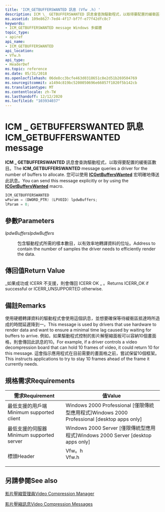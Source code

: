```yaml
---
title: 'ICM_GETBUFFERSWANTED 訊息 (Vfw .h) '
description: ICM \_ GETBUFFERSWANTED 訊息會查詢驅動程式，以取得要配置的緩衝區數目。 您可以使用 ICGetBuffersWanted 宏明確地傳送此訊息。
ms.assetid: 109e8627-7ed4-4f17-bf7f-e77f42dfc8c7
keywords:
- ICM_GETBUFFERSWANTED message Windows 多媒體
topic_type:
- apiref
api_name:
- ICM_GETBUFFERSWANTED
api_location:
- Vfw.h
api_type:
- HeaderDef
ms.topic: reference
ms.date: 05/31/2018
ms.openlocfilehash: 06de8cc3bcfe463d0318651c8e2d51b269504769
ms.sourcegitcommit: a1494c819bc5200050696e66057f1020f5b142cb
ms.translationtype: MT
ms.contentlocale: zh-TW
ms.lasthandoff: 12/12/2020
ms.locfileid: "103934037"
---
```

# <a name="icm_getbufferswanted-message"></a><span data-ttu-id="7ee80-105">ICM \_ GETBUFFERSWANTED 訊息</span><span class="sxs-lookup"><span data-stu-id="7ee80-105">ICM\_GETBUFFERSWANTED message</span></span>

<span data-ttu-id="7ee80-106">**ICM \_ GETBUFFERSWANTED** 訊息會查詢驅動程式，以取得要配置的緩衝區數目。</span><span class="sxs-lookup"><span data-stu-id="7ee80-106">The **ICM\_GETBUFFERSWANTED** message queries a driver for the number of buffers to allocate.</span></span> <span data-ttu-id="7ee80-107">您可以使用 [**ICGetBuffersWanted**](/windows/desktop/api/Vfw/nf-vfw-icgetbufferswanted) 宏明確地傳送此訊息。</span><span class="sxs-lookup"><span data-stu-id="7ee80-107">You can send this message explicitly or by using the [**ICGetBuffersWanted**](/windows/desktop/api/Vfw/nf-vfw-icgetbufferswanted) macro.</span></span>


```C++
ICM_GETBUFFERSWANTED 
wParam = (DWORD_PTR) (LPVOID) lpdwBuffers; 
lParam = 0; 
```



## <a name="parameters"></a><span data-ttu-id="7ee80-108">參數</span><span class="sxs-lookup"><span data-stu-id="7ee80-108">Parameters</span></span>

<dl> <dt>

<span data-ttu-id="7ee80-109"><span id="lpdwBuffers"></span><span id="lpdwbuffers"></span><span id="LPDWBUFFERS"></span>*lpdwBuffers*</span><span class="sxs-lookup"><span data-stu-id="7ee80-109"><span id="lpdwBuffers"></span><span id="lpdwbuffers"></span><span id="LPDWBUFFERS"></span>*lpdwBuffers*</span></span>
</dt> <dd>

<span data-ttu-id="7ee80-110">包含驅動程式所需的樣本數目，以有效率地轉譯資料的位址。</span><span class="sxs-lookup"><span data-stu-id="7ee80-110">Address to contain the number of samples the driver needs to efficiently render the data.</span></span>

</dd> </dl>

## <a name="return-value"></a><span data-ttu-id="7ee80-111">傳回值</span><span class="sxs-lookup"><span data-stu-id="7ee80-111">Return Value</span></span>

<span data-ttu-id="7ee80-112">\_如果成功或 ICERR 不支援，則會傳回 ICERR OK \_ 。</span><span class="sxs-lookup"><span data-stu-id="7ee80-112">Returns ICERR\_OK if successful or ICERR\_UNSUPPORTED otherwise.</span></span>

## <a name="remarks"></a><span data-ttu-id="7ee80-113">備註</span><span class="sxs-lookup"><span data-stu-id="7ee80-113">Remarks</span></span>

<span data-ttu-id="7ee80-114">使用硬體轉譯資料的驅動程式會使用這個訊息，並想要確保等待緩衝區抵達時所造成的時間延遲降到一。</span><span class="sxs-lookup"><span data-stu-id="7ee80-114">This message is used by drivers that use hardware to render data and want to ensure a minimal time lag caused by waiting for buffers to arrive.</span></span> <span data-ttu-id="7ee80-115">例如，如果驅動程式控制的影片解壓縮面板可以容納10個畫面格，則會傳回此訊息的10。</span><span class="sxs-lookup"><span data-stu-id="7ee80-115">For example, if a driver controls a video decompression board that can hold 10 frames of video, it could return 10 for this message.</span></span> <span data-ttu-id="7ee80-116">這會指示應用程式在目前需要的畫面格之前，嘗試保留10個框架。</span><span class="sxs-lookup"><span data-stu-id="7ee80-116">This instructs applications to try to stay 10 frames ahead of the frame it currently needs.</span></span>

## <a name="requirements"></a><span data-ttu-id="7ee80-117">規格需求</span><span class="sxs-lookup"><span data-stu-id="7ee80-117">Requirements</span></span>



| <span data-ttu-id="7ee80-118">需求</span><span class="sxs-lookup"><span data-stu-id="7ee80-118">Requirement</span></span> | <span data-ttu-id="7ee80-119">值</span><span class="sxs-lookup"><span data-stu-id="7ee80-119">Value</span></span> |
|-------------------------------------|----------------------------------------------------------------------------------|
| <span data-ttu-id="7ee80-120">最低支援的用戶端</span><span class="sxs-lookup"><span data-stu-id="7ee80-120">Minimum supported client</span></span><br/> | <span data-ttu-id="7ee80-121">Windows 2000 Professional \[僅限傳統型應用程式\]</span><span class="sxs-lookup"><span data-stu-id="7ee80-121">Windows 2000 Professional \[desktop apps only\]</span></span><br/>                       |
| <span data-ttu-id="7ee80-122">最低支援的伺服器</span><span class="sxs-lookup"><span data-stu-id="7ee80-122">Minimum supported server</span></span><br/> | <span data-ttu-id="7ee80-123">Windows 2000 Server \[僅限傳統型應用程式\]</span><span class="sxs-lookup"><span data-stu-id="7ee80-123">Windows 2000 Server \[desktop apps only\]</span></span><br/>                             |
| <span data-ttu-id="7ee80-124">標頭</span><span class="sxs-lookup"><span data-stu-id="7ee80-124">Header</span></span><br/>                   | <dl> <span data-ttu-id="7ee80-125"><dt>Vfw。h</dt></span><span class="sxs-lookup"><span data-stu-id="7ee80-125"><dt>Vfw.h</dt></span></span> </dl> |



## <a name="see-also"></a><span data-ttu-id="7ee80-126">另請參閱</span><span class="sxs-lookup"><span data-stu-id="7ee80-126">See also</span></span>

<dl> <dt>

[<span data-ttu-id="7ee80-127">影片壓縮管理員</span><span class="sxs-lookup"><span data-stu-id="7ee80-127">Video Compression Manager</span></span>](video-compression-manager.md)
</dt> <dt>

[<span data-ttu-id="7ee80-128">影片壓縮訊息</span><span class="sxs-lookup"><span data-stu-id="7ee80-128">Video Compression Messages</span></span>](video-compression-messages.md)
</dt> </dl>

 

 





